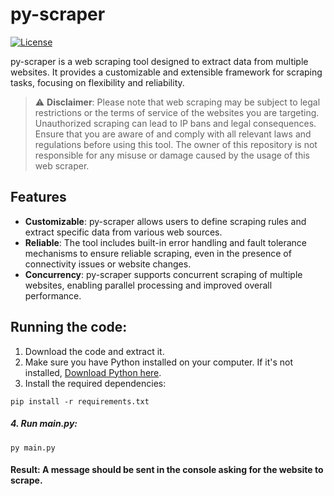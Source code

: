# py-scraper

[![License](https://img.shields.io/badge/License-MIT-blue.svg)](LICENSE)

py-scraper is a web scraping tool designed to extract data from multiple websites. It provides a customizable and extensible framework for scraping tasks, focusing on flexibility and reliability.

> :warning: **Disclaimer**: Please note that web scraping may be subject to legal restrictions or the terms of service of the websites you are targeting. Unauthorized scraping can lead to IP bans and legal consequences. Ensure that you are aware of and comply with all relevant laws and regulations before using this tool. The owner of this repository is not responsible for any misuse or damage caused by the usage of this web scraper.

## Features
- **Customizable**: py-scraper allows users to define scraping rules and extract specific data from various web sources.
- **Reliable**: The tool includes built-in error handling and fault tolerance mechanisms to ensure reliable scraping, even in the presence of connectivity issues or website changes.
- **Concurrency**: py-scraper supports concurrent scraping of multiple websites, enabling parallel processing and improved overall performance.

## Running the code:
1. Download the code and extract it.
2. Make sure you have Python installed on your computer. If it's not installed, [Download Python here](https://www.python.org/downloads/).
3. Install the required dependencies:
```
pip install -r requirements.txt
```
##### 4. Run main.py:
```
py main.py
```
#### Result: A message should be sent in the console asking for the website to scrape.
